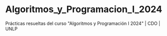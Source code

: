 # Algoritmos_y_Programacion_I_2024
Prácticas resueltas del curso "Algoritmos y Programación I 2024" | CDO | UNLP
